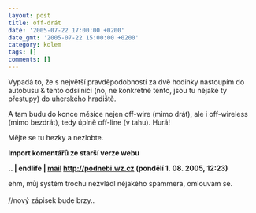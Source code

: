 ```yaml
---
layout: post
title: off-drát
date: '2005-07-22 17:00:00 +0200'
date_gmt: '2005-07-22 15:00:00 +0200'
category: kolem
tags: []
comments: []
---
```

<p>Vypadá to, že s největší pravděpodobností za dvě hodinky nastoupím do autobusu
&amp; tento odsilničí (no, ne konkrétně tento, jsou tu nějaké ty přestupy) do uherského
hradiště.</p>
<p>A tam budu do konce měsíce nejen off-wire (mimo drát), ale i off-wireless (mimo bezdrát),
tedy úplně off-line (v tahu). Hurá!</p>
<p>Mějte se tu hezky a nezlobte.</p>
<div class="import-komentaru">
<p><strong>Import komentářů ze starší verze webu</strong></p>
<div class="comment">
<p style="font-weight:bold"><span class="compredmet">..</span> | <span class="comname">endlife</span> |  <a href="mailto:jan.martinek@post.cz">mail</a>  <a href="http://podnebi.wz.cz">http://podnebi.wz.cz</a> (pondělí&nbsp;1.&nbsp;08.&nbsp;2005,&nbsp;12:23)</p>
<p>ehm, můj systém trochu nezvládl nějakého spammera, omlouvám se.  <br>  <br> //nový zápisek bude brzy.. </p>
</div>
</div>
